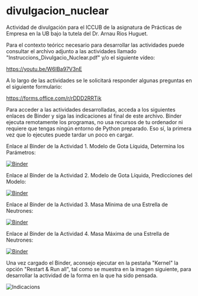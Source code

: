 # divulgacion_nuclear
Actividad de divulgación para el ICCUB de la asignatura de Prácticas de Empresa en la UB bajo la tutela del Dr. Arnau Rios Huguet.

Para el contexto teóricc necesario para desarrollar las actividades puede consultar el archivo adjunto a las actividades llamado "Instruccions_Divulgacio_Nuclear.pdf" y/o el siguiente vídeo:

https://youtu.be/W6IBa97V3nE

A lo largo de las actividades se le solicitará responder algunas preguntas en el siguiente formulario:

https://forms.office.com/r/rDDD2RRTik

Para acceder a las actividades desarrolladas, acceda a los siguientes enlaces de Binder y siga las indicaciones al final de este archivo. Binder ejecuta remotamente los programas, no usa recursos de tu ordenador ni requiere que tengas ningún entorno de Python preparado. Eso sí, la primera vez que lo ejecutes puede tardar un poco en cargar.

Enlace al Binder de la Actividad 1. Modelo de Gota Líquida, Determina los Parámetros:

[![Binder](https://mybinder.org/badge_logo.svg)](https://mybinder.org/v2/gh/dpascuso/divulgacio_nuclear/HEAD?urlpath=%2Fnotebooks%2FMGL_Find_Parameters.ipynb)

Enlace al Binder de la Actividad 2. Modelo de Gota Líquida, Predicciones del Modelo:

[![Binder](https://mybinder.org/badge_logo.svg)](https://mybinder.org/v2/gh/dpascuso/divulgacio_nuclear/HEAD?urlpath=%2Fnotebooks%2FMGL_Prediction.ipynb)

Enlace al Binder de la Actividad 3. Masa Mínima de una Estrella de Neutrones:

[![Binder](https://mybinder.org/badge_logo.svg)](https://mybinder.org/v2/gh/dpascuso/divulgacio_nuclear/HEAD?urlpath=%2Fnotebooks%2FNeutron_Star_Minimum_Mass.ipynb)

Enlace al Binder de la Actividad 4. Masa Máxima de una Estrella de Neutrones:

[![Binder](https://mybinder.org/badge_logo.svg)](https://mybinder.org/v2/gh/dpascuso/divulgacio_nuclear/HEAD?urlpath=%2Fnotebooks%2FNeutron_Star_Maximum_Mass.ipynb)

Una vez cargado el Binder, aconsejo ejecutar en la pestaña "Kernel" la opción "Restart & Run all", tal como se muestra en la imagen siguiente, para desarrollar la actividad de la forma en la que ha sido pensada.

![Indicacions](https://user-images.githubusercontent.com/86967725/126076120-5efa1bd7-9872-4394-92b3-aae5333687bf.png)

